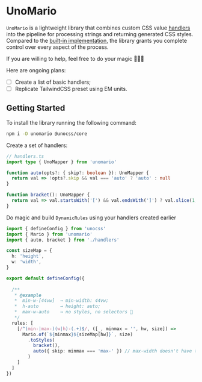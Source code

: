 # UnoMario

`UnoMario` is a lightweight library that combines custom CSS value [handlers](https://github.com/unocss/unocss/blob/main/packages/preset-mini/src/_utils/handlers/handlers.ts) into the pipeline for processing strings and returning generated CSS styles. Compared to the [built-in implementation](https://github.com/unocss/unocss/blob/main/packages/core/src/utils/handlers.ts#L10), the library grants you complete control over every aspect of the process.

If you are willing to help, feel free to do your magic 🧙🏻‍♂️ 

Here are ongoing plans:

- [ ] Create a list of basic handlers;
- [ ] Replicate TailwindCSS preset using EM units.

## Getting Started

To install the library running the following command:

```bash
npm i -D unomario @unocss/core
```

Create a set of handlers: 

```ts
// handlers.ts
import type { UnoMapper } from 'unomario'

function auto(opts?: { skip?: boolean }): UnoMapper {
  return val => !opts?.skip && val === 'auto' ? 'auto' : null
}

function bracket(): UnoMapper {
  return val => val.startsWith('[') && val.endsWith(']') ? val.slice(1, -1) : null
}
```

Do magic and build `DynamicRules` using your handlers created earlier

```ts
import { defineConfig } from 'unocss'
import { Mario } from 'unomario'
import { auto, bracket } from './handlers'

const sizeMap = {
  h: 'height',
  w: 'width',
}

export default defineConfig({
  
  /**
   * @example
   *  min-w-[44vw]  → min-width: 44vw;
   *  h-auto        → height: auto;
   *  max-w-auto    → no styles, no selectors 🫢
   */
  rules: [
    [/^(min-|max-)(w|h)-(.+)$/, ([_, minmax = '', hw, size]) =>
      Mario.of(`${minmax}${sizeMap[hw]}`, size)
        .toStyles(
          bracket(),
          auto({ skip: minmax === 'max-' }) // max-width doesn't have the `auto` value
        )
    ]
  ]
})
```
